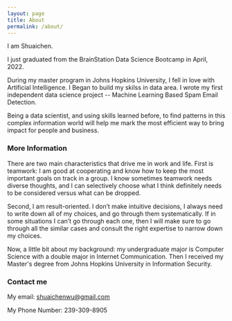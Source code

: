 ```yaml
---
layout: page
title: About
permalink: /about/
---
```


I am Shuaichen.

I just graduated from the BrainStation Data Science Bootcamp in April, 2022.

During my master program in Johns Hopkins University, I fell in love with Artificial Intelligence. I Began to build my skilss in data area. I wrote my first independent data science project -- Machine Learning Based Spam Email Detection.

Being a data scientist, and using skills learned before, to find patterns in this complex information world will help me mark the most efficient way to bring impact for people and business.


### More Information

There are two main characteristics that drive me in work and life. First is teamwork: I am good at cooperating and know how to keep the most important goals on track in a group. I know sometimes teamwork needs diverse thoughts, and I can selectively choose what I think definitely needs to be considered versus what can be dropped.

Second, I am result-oriented. I don’t make intuitive decisions, I always need to write down all of my choices, and go through them systematically. If in some situations I can’t go through each one, then I will make sure to go through all the similar cases and consult the right expertise to narrow down my choices.

Now, a little bit about my background: my undergraduate major is Computer Science with a double major in Internet Communication. Then I received my Master's degree from Johns Hopkins University in Information Security. 

### Contact me

My email: shuaichenwu@gmail.com

My Phone Number: 239-309-8905